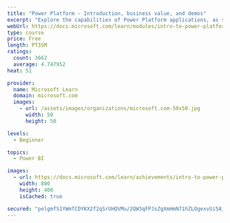 ```yaml
---
title: "Power Platform - Introduction, business value, and demos"
excerpt: "Explore the capabilities of Power Platform applications, as seen in demonstrations and customer case studies."
webUrl: https://docs.microsoft.com/learn/modules/intro-to-power-platform-mba/
type: course
price: Free
length: PT35M
ratings:
  count: 3662
  average: 4.747952
heat: 51

provider:
  name: Microsoft Learn
  domain: microsoft.com
  images:
    - url: /assets/images/organizations/microsoft.com-50x50.jpg
      width: 50
      height: 50

levels:
  - Beginner

topics:
  - Power BI

images:
  - url: https://docs.microsoft.com/learn/achievements/intro-to-power-platform-social.png
    width: 800
    height: 400
    isCached: true

secured: "pelgmfS1YWmTCDYKX2f2qSrUHQVMu/2QW3qFPJsZgXmHmN71hZLOgexvUi5AjOv258pDWWzYzvMlu94RRXCbgqhdOweh6qqcNE2xvRA3Z7r8KXFbZX+fm1UPpzl6PnqiHQkVrdSyGLRMNbrw4i9XEYGE7faEwg/ul5NoDCTIY9rDKX+mVoMpSK0HNC16xCQbIaxRFT04OBdWFTS4ILY13iIiFIfvLKD0ilmgEdW4QwiOtPlLx8oRT/ecTNitJHSmEyrm1sRGDPvF9u+swEeF2JLtbyPDdOAwLlJroPW+3ozYdIiMhoiLZJEHQFJnMFLWRoaHtTeYkWzTJVGaKFKnKFWTCupy3G312Xt70ii6P3hqf7f11UgRus0R5szXw29MDK2Ds3BAS8M8LvHsNLd5g+1wQ2AIUuo4hVg94c+ZRps=;WIvK2ljFYAWueBgyMoQbXA=="
---
```


